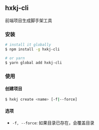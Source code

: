 ## hxkj-cli

前端项目生成脚手架工具

### 安装
```sh
# install it globally
$ npm install -g hxkj-cli

# or yarn
$ yarn global add hxkj-cli
```

### 使用
#### 创建项目
```sh
$ hxkj create <name> [-f|--force]
```
#### 选项

- `-f, --force`: 如果目录已存在，会覆盖目录
